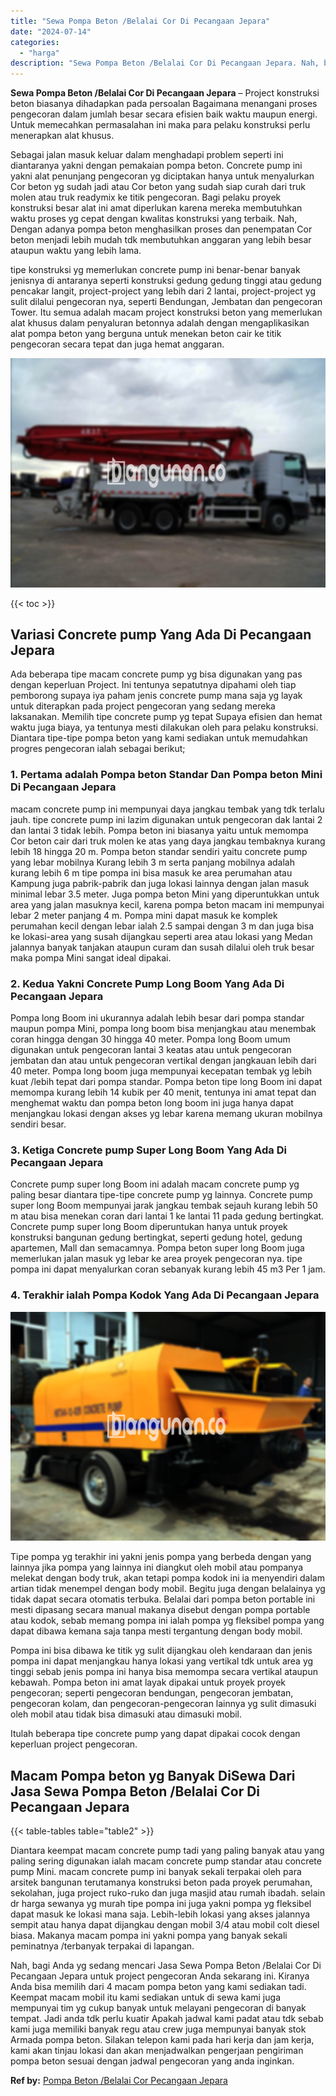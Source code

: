 ```yaml
---
title: "Sewa Pompa Beton /Belalai Cor Di Pecangaan Jepara"
date: "2024-07-14"
categories: 
  - "harga"
description: "Sewa Pompa Beton /Belalai Cor Di Pecangaan Jepara. Nah, bagi Anda yg sedang mencari Jasa Sewa Pompa Beton /Belalai Cor Di Pecangaan Jepara untuk project peng..."
---
```


**Sewa Pompa Beton /Belalai Cor Di Pecangaan Jepara** – Project konstruksi beton biasanya dihadapkan pada persoalan Bagaimana menangani proses pengecoran dalam jumlah besar secara efisien baik waktu maupun energi. Untuk memecahkan permasalahan ini maka para pelaku konstruksi perlu menerapkan alat khusus.

Sebagai jalan masuk keluar dalam menghadapi problem seperti ini diantaranya yakni dengan pemakaian pompa beton. Concrete pump ini yakni alat penunjang pengecoran yg diciptakan hanya untuk menyalurkan Cor beton yg sudah jadi atau Cor beton yang sudah siap curah dari truk molen atau truk readymix ke titik pengecoran. Bagi pelaku proyek konstruksi besar alat ini amat diperlukan karena mereka membutuhkan waktu proses yg cepat dengan kwalitas konstruksi yang terbaik. Nah, Dengan adanya pompa beton menghasilkan proses dan penempatan Cor beton menjadi lebih mudah tdk membutuhkan anggaran yang lebih besar ataupun waktu yang lebih lama.

tipe konstruksi yg memerlukan concrete pump ini benar-benar banyak jenisnya di antaranya seperti konstruksi gedung gedung tinggi atau gedung pencakar langit, project-project yang lebih dari 2 lantai, project-project yg sulit dilalui pengecoran nya, seperti Bendungan, Jembatan dan pengecoran Tower. Itu semua adalah macam project konstruksi beton yang memerlukan alat khusus dalam penyaluran betonnya adalah dengan mengaplikasikan alat pompa beton yang berguna untuk menekan beton cair ke titik pengecoran secara tepat dan juga hemat anggaran.

![Sewa Pompa Beton /Belalai Cor Di Pecangaan Jepara](/images/sewa-concrete-pump-25.png)

{{< toc >}}

## Variasi Concrete pump Yang Ada Di Pecangaan Jepara

Ada beberapa tipe macam concrete pump yg bisa digunakan yang pas dengan keperluan Project. Ini tentunya sepatutnya dipahami oleh tiap pemborong supaya iya paham jenis concrete pump mana saja yg layak untuk diterapkan pada project pengecoran yang sedang mereka laksanakan. Memilih tipe concrete pump yg tepat Supaya efisien dan hemat waktu juga biaya, ya tentunya mesti dilakukan oleh para pelaku konstruksi. Diantara tipe-tipe pompa beton yang kami sediakan untuk memudahkan progres pengecoran ialah sebagai berikut;

### 1\. Pertama adalah Pompa beton Standar Dan Pompa beton Mini Di Pecangaan Jepara

macam concrete pump ini mempunyai daya jangkau tembak yang tdk terlalu jauh. tipe concrete pump ini lazim digunakan untuk pengecoran dak lantai 2 dan lantai 3 tidak lebih. Pompa beton ini biasanya yaitu untuk memompa Cor beton cair dari truk molen ke atas yang daya jangkau tembaknya kurang lebih 18 hingga 20 m. Pompa beton standar sendiri yaitu concrete pump yang lebar mobilnya Kurang lebih 3 m serta panjang mobilnya adalah kurang lebih 6 m tipe pompa ini bisa masuk ke area perumahan atau Kampung juga pabrik-pabrik dan juga lokasi lainnya dengan jalan masuk minimal lebar 3.5 meter. Juga pompa beton Mini yang diperuntukkan untuk area yang jalan masuknya kecil, karena pompa beton macam ini mempunyai lebar 2 meter panjang 4 m. Pompa mini dapat masuk ke komplek perumahan kecil dengan lebar ialah 2.5 sampai dengan 3 m dan juga bisa ke lokasi-area yang susah dijangkau seperti area atau lokasi yang Medan jalannya banyak tanjakan ataupun curam dan susah dilalui oleh truk besar maka pompa Mini sangat ideal dipakai.

### 2\. Kedua Yakni Concrete Pump Long Boom Yang Ada Di Pecangaan Jepara

Pompa long Boom ini ukurannya adalah lebih besar dari pompa standar maupun pompa Mini, pompa long boom bisa menjangkau atau menembak coran hingga dengan 30 hingga 40 meter. Pompa long Boom umum digunakan untuk pengecoran lantai 3 keatas atau untuk pengecoran jembatan dan atau untuk pengecoran vertikal dengan jangkauan lebih dari 40 meter. Pompa long boom juga mempunyai kecepatan tembak yg lebih kuat /lebih tepat dari pompa standar. Pompa beton tipe long Boom ini dapat memompa kurang lebih 14 kubik per 40 menit, tentunya ini amat tepat dan menghemat waktu dan pompa beton long boom ini juga hanya dapat menjangkau lokasi dengan akses yg lebar karena memang ukuran mobilnya sendiri besar.

### 3\. Ketiga Concrete pump Super Long Boom Yang Ada Di Pecangaan Jepara

Concrete pump super long Boom ini adalah macam concrete pump yg paling besar diantara tipe-tipe concrete pump yg lainnya. Concrete pump super long Boom mempunyai jarak jangkau tembak sejauh kurang lebih 50 m atau bisa menekan coran dari lantai 1 ke lantai 11 pada gedung bertingkat. Concrete pump super long Boom diperuntukan hanya untuk proyek konstruksi bangunan gedung bertingkat, seperti gedung hotel, gedung apartemen, Mall dan semacamnya. Pompa beton super long Boom juga memerlukan jalan masuk yg lebar ke area proyek pengecoran nya. tipe pompa ini dapat menyalurkan coran sebanyak kurang lebih 45 m3 Per 1 jam.

### 4\. Terakhir ialah Pompa Kodok Yang Ada Di Pecangaan Jepara

![Sewa Pompa Beton /Belalai Cor Di Pecangaan Jepara](/images/sewa-concrete-pump-08.png)

Tipe pompa yg terakhir ini yakni jenis pompa yang berbeda dengan yang lainnya jika pompa yang lainnya ini diangkut oleh mobil atau pompanya melekat dengan body truk, akan tetapi pompa kodok ini ia menyendiri dalam artian tidak menempel dengan body mobil. Begitu juga dengan belalainya yg tidak dapat secara otomatis terbuka. Belalai dari pompa beton portable ini mesti dipasang secara manual makanya disebut dengan pompa portable atau kodok, sebab memang pompa ini ialah pompa yg fleksibel pompa yang dapat dibawa kemana saja tanpa mesti tergantung dengan body mobil.

Pompa ini bisa dibawa ke titik yg sulit dijangkau oleh kendaraan dan jenis pompa ini dapat menjangkau hanya lokasi yang vertikal tdk untuk area yg tinggi sebab jenis pompa ini hanya bisa memompa secara vertikal ataupun kebawah. Pompa beton ini amat layak dipakai untuk proyek proyek pengecoran; seperti pengecoran bendungan, pengecoran jembatan, pengecoran kolam, dan pengecoran-pengecoran lainnya yg sulit dimasuki oleh mobil atau tidak bisa dimasuki atau dimasuki mobil.

Itulah beberapa tipe concrete pump yang dapat dipakai cocok dengan keperluan project pengecoran.

## Macam Pompa beton yg Banyak DiSewa Dari Jasa Sewa Pompa Beton /Belalai Cor Di Pecangaan Jepara

{{< table-tables table="table2" >}}

Diantara keempat macam concrete pump tadi yang paling banyak atau yang paling sering digunakan ialah macam concrete pump standar atau concrete pump Mini. macam concrete pump ini banyak sekali terpakai oleh para arsitek bangunan terutamanya konstruksi beton pada proyek perumahan, sekolahan, juga project ruko-ruko dan juga masjid atau rumah ibadah. selain dr harga sewanya yg murah tipe pompa ini juga yakni pompa yg fleksibel dapat masuk ke lokasi mana saja. Lebih-lebih lokasi yang akses jalannya sempit atau hanya dapat dijangkau dengan mobil 3/4 atau mobil colt diesel biasa. Makanya macam pompa ini yakni pompa yang banyak sekali peminatnya /terbanyak terpakai di lapangan.

Nah, bagi Anda yg sedang mencari Jasa Sewa Pompa Beton /Belalai Cor Di Pecangaan Jepara untuk project pengecoran Anda sekarang ini. Kiranya Anda bisa memilih dari 4 macam pompa beton yang kami sediakan tadi. Keempat macam mobil itu kami sediakan untuk di sewa kami juga mempunyai tim yg cukup banyak untuk melayani pengecoran di banyak tempat. Jadi anda tdk perlu kuatir Apakah jadwal kami padat atau tdk sebab kami juga memiliki banyak regu atau crew juga mempunyai banyak stok Armada pompa beton. Silakan telepon kami pada hari kerja dan jam kerja, kami akan tinjau lokasi dan akan menjadwalkan pengerjaan pengiriman pompa beton sesuai dengan jadwal pengecoran yang anda inginkan.

**Ref by:** [Pompa Beton /Belalai Cor Pecangaan Jepara](https://id.wikipedia.org/wiki/Pompa)
